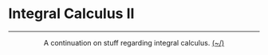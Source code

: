 # Integral Calculus II

---

<center>
<p>A continuation on stuff regarding integral calculus. <a href="../../../Home.html">(~/)</a></p>
</center>
